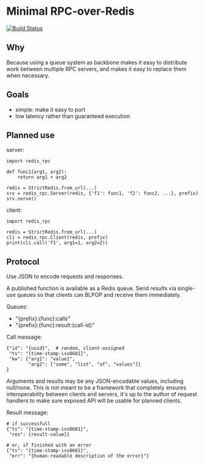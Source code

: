 Minimal RPC-over-Redis
======================

[![Build Status](https://travis-ci.org/Codility/redis-rpc.svg?branch=master)](https://travis-ci.org/Codility/redis-rpc)

Why
---

Because using a queue system as backbone makes it easy to distribute
work between multiple RPC servers, and makes it easy to replace them
when necessary.


Goals
-----

- simple: make it easy to port
- low latency rather than guaranteed execution


Planned use
-----------

server:

    import redis_rpc

    def func1(arg1, arg2):
        return arg1 + arg2

    redis = StrictRedis.from_url(...)
    srv = redis_rpc.Server(redis, {'f1': func1, 'f2': func2, ...}, prefix)
    srv.serve()


client:

    import redis_rpc

    redis = StrictRedis.from_url(...)
    cli = redis_rpc.Client(redis, prefix)
    print(cli.call('f1', arg1=1, arg2=2))


Protocol
--------

Use JSON to encode requests and responses.

A published function is available as a Redis queue.  Send results via
single-use queues so that clients can BLPOP and receive them
immediately.

Queues:

- "{prefix}:{func}:calls"
- "{prefix}:{func}:result:{call-id}"

Call message:

    {"id": "{uuid}",  # random, client-assigned
     "ts": "{time-stamp-iso8601}",
     "kw": {"arg1": "value1",
            "arg2": ["some", "list", "of", "values"]}
    }

Arguments and results may be any JSON-encodable values, including
null/none.  This is not meant to be a framework that completely
ensures interoperability between clients and servers, it's up to the
author of request handlers to make sure exposed API will be usable for
planned clients.

Result message:

    # if successfull
    {"ts": "{time-stamp-iso8601}",
     "res": {result-value}}

    # or, if finished with an error
    {"ts": "{time-stamp-iso8601}",
     "err": "{human-readable description of the error}"}
